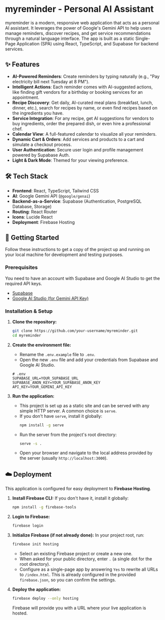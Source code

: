 # myreminder - Personal AI Assistant

myreminder is a modern, responsive web application that acts as a personal AI assistant. It leverages the power of Google's Gemini API to help users manage reminders, discover recipes, and get service recommendations through a natural language interface. The app is built as a static Single-Page Application (SPA) using React, TypeScript, and Supabase for backend services.

## ✨ Features

- **AI-Powered Reminders**: Create reminders by typing naturally (e.g., "Pay electricity bill next Tuesday at 8 PM").
- **Intelligent Actions**: Each reminder comes with AI-suggested actions, like finding gift vendors for a birthday or booking services for an appointment.
- **Recipe Discovery**: Get daily, AI-curated meal plans (breakfast, lunch, dinner, etc.), search for recipes by name, or even find recipes based on the ingredients you have.
- **Service Integration**: For any recipe, get AI suggestions for vendors to buy ingredients, order the prepared dish, or even hire a professional chef.
- **Calendar View**: A full-featured calendar to visualize all your reminders.
- **Dynamic Cart & Orders**: Add services and products to a cart and simulate a checkout process.
- **User Authentication**: Secure user login and profile management powered by Supabase Auth.
- **Light & Dark Mode**: Themed for your viewing preference.

## 🛠️ Tech Stack

- **Frontend**: React, TypeScript, Tailwind CSS
- **AI**: Google Gemini API (`@google/genai`)
- **Backend-as-a-Service**: Supabase (Authentication, PostgreSQL Database, Storage)
- **Routing**: React Router
- **Icons**: Lucide React
- **Deployment**: Firebase Hosting

## 🚀 Getting Started

Follow these instructions to get a copy of the project up and running on your local machine for development and testing purposes.

### Prerequisites

You need to have an account with Supabase and Google AI Studio to get the required API keys.

- [Supabase](https://supabase.com/)
- [Google AI Studio (for Gemini API Key)](https://aistudio.google.com/)

### Installation & Setup

1. **Clone the repository:**
   ```bash
   git clone https://github.com/your-username/myreminder.git
   cd myreminder
   ```

2. **Create the environment file:**
   - Rename the `.env.example` file to `.env`.
   - Open the new `.env` file and add your credentials from Supabase and Google AI Studio.

   ```env
   # .env
   SUPABASE_URL=YOUR_SUPABASE_URL
   SUPABASE_ANON_KEY=YOUR_SUPABASE_ANON_KEY
   API_KEY=YOUR_GEMINI_API_KEY
   ```

3. **Run the application:**
   - This project is set up as a static site and can be served with any simple HTTP server. A common choice is `serve`.
   - If you don't have `serve`, install it globally:
     ```bash
     npm install -g serve
     ```
   - Run the server from the project's root directory:
     ```bash
     serve -s .
     ```
   - Open your browser and navigate to the local address provided by the server (usually `http://localhost:3000`).

## ☁️ Deployment

This application is configured for easy deployment to **Firebase Hosting**.

1. **Install Firebase CLI:**
   If you don't have it, install it globally:
   ```bash
   npm install -g firebase-tools
   ```

2. **Login to Firebase:**
   ```bash
   firebase login
   ```

3. **Initialize Firebase (if not already done):**
   In your project root, run:
   ```bash
   firebase init hosting
   ```
   - Select an existing Firebase project or create a new one.
   - When asked for your public directory, enter `.` (a single dot for the root directory).
   - Configure as a single-page app by answering `Yes` to rewrite all URLs to `/index.html`. This is already configured in the provided `firebase.json`, so you can confirm the settings.

4. **Deploy the application:**
   ```bash
   firebase deploy --only hosting
   ```
   Firebase will provide you with a URL where your live application is hosted.
